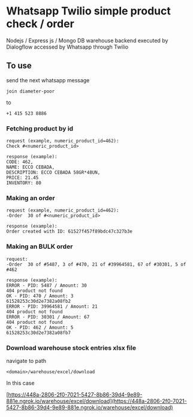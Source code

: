 # Whatsapp Twilio simple product check / order

Nodejs / Express js / Mongo DB warehouse backend executed by Dialogflow accessed by Whatsapp through Twilio

## To use

send the next whatsapp message

```
join diameter-poor
```

to

```
+1 415 523 8886
```

### Fetching product by id

```
request (example, numeric_product_id=462):
Check #<numeric_product_id>

response (example):
CODE: 462,
NAME: ECCO CEBADA,
DESCRIPTION: ECCO CEBADA 58GR*48UN,
PRICE: 21.45
INVENTORY: 80
```

### Making an order

```
request (example, numeric_product_id=462):
-Order  30 of #<numeric_product_id>

response (example):
Order created with ID: 61527f457f89bdc47c327b3e
```

### Making an BULK order

```
request:
-Order  30 of #5487, 3 of #470, 21 of #39964581, 67 of #30301, 5 of #462

response (example):
ERROR - PID: 5487 / Amount: 30
404 product not found
OK - PID: 470 / Amount: 3
61528253c30d2e7382a08fb2
ERROR - PID: 39964581 / Amount: 21
404 product not found
ERROR - PID: 30301 / Amount: 67
404 product not found
OK - PID: 462 / Amount: 5
61528253c30d2e7382a08fb7
```

### Download warehouse stock entries xlsx file

navigate to path

```
<domain>/warehouse/excel/download
```

In this case

[https://448a-2806-2f0-7021-5427-8b86-39d4-9e89-881e.ngrok.io/warehouse/excel/download](https://448a-2806-2f0-7021-5427-8b86-39d4-9e89-881e.ngrok.io/warehouse/excel/download)

